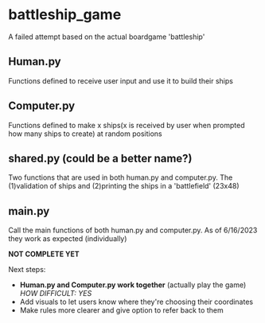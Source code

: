 # battleship_game

A failed attempt based on the actual boardgame 'battleship'

## Human.py

Functions defined to receive user input and use it to build their ships

## Computer.py

Functions defined to make x ships(x is received by user when prompted how many ships to create) at random positions

## shared.py (could be a better name?)

Two functions that are used in both human.py and computer.py. The (1)validation of ships and (2)printing the ships in a 'battlefield' (23x48)

## main.py

Call the main functions of both human.py and computer.py. As of 6/16/2023 they work as expected (individually)

**NOT COMPLETE YET**

Next steps:
- **Human.py and Computer.py work together** (actually play the game) _HOW DIFFICULT: YES_
- Add visuals to let users know where they're choosing their coordinates
- Make rules more clearer and give option to refer back to them
